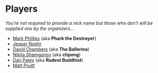 # Players

_You're not required to provide a nick name but those who don't will be supplied one by the organizers..._

* [Mark Phillips](https://twitter.com/pharkmillups) (aka **Phark the Destroyer**)
* [Jesper Noehr](https://twitter.com/jespern)
* [David Chambers](https://twitter.com/davidchambers) (aka **The Ballerina**)
* [Nikita Shamgunov](https://twitter.com/#!/NikitaShamgunov) (aka **chpong**)
* [Dan Patey](https://twitter.com/DanPatey) (aka **Rudest Buddhist**)
* [Matt Pruitt](https://twitter.com/guitsaru)
